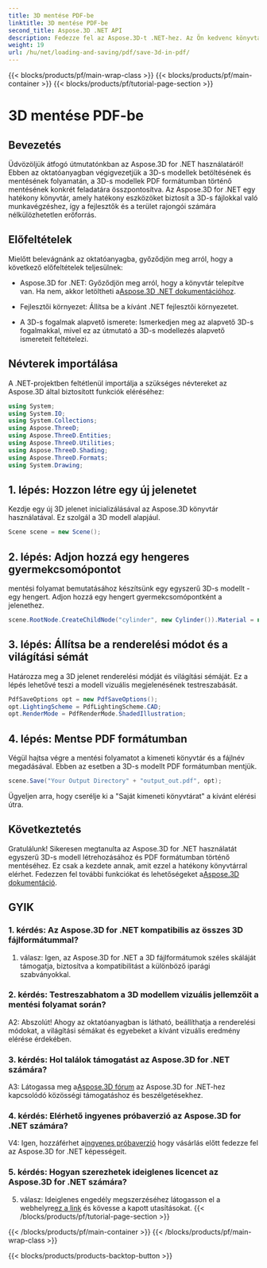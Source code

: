 ```yaml
---
title: 3D mentése PDF-be
linktitle: 3D mentése PDF-be
second_title: Aspose.3D .NET API
description: Fedezze fel az Aspose.3D-t .NET-hez. Az Ön kedvenc könyvtára a zökkenőmentes 3D modellezéshez és megjelenítéshez. Könnyedén mentheti a 3D modelleket PDF formátumban.
weight: 19
url: /hu/net/loading-and-saving/pdf/save-3d-in-pdf/
---
```


{{< blocks/products/pf/main-wrap-class >}}
{{< blocks/products/pf/main-container >}}
{{< blocks/products/pf/tutorial-page-section >}}

# 3D mentése PDF-be

## Bevezetés

Üdvözöljük átfogó útmutatónkban az Aspose.3D for .NET használatáról! Ebben az oktatóanyagban végigvezetjük a 3D-s modellek betöltésének és mentésének folyamatán, a 3D-s modellek PDF formátumban történő mentésének konkrét feladatára összpontosítva. Az Aspose.3D for .NET egy hatékony könyvtár, amely hatékony eszközöket biztosít a 3D-s fájlokkal való munkavégzéshez, így a fejlesztők és a terület rajongói számára nélkülözhetetlen erőforrás.

## Előfeltételek

Mielőtt belevágnánk az oktatóanyagba, győződjön meg arról, hogy a következő előfeltételek teljesülnek:

-  Aspose.3D for .NET: Győződjön meg arról, hogy a könyvtár telepítve van. Ha nem, akkor letöltheti a[Aspose.3D .NET dokumentációhoz](https://reference.aspose.com/3d/net/).

- Fejlesztői környezet: Állítsa be a kívánt .NET fejlesztői környezetet.

- A 3D-s fogalmak alapvető ismerete: Ismerkedjen meg az alapvető 3D-s fogalmakkal, mivel ez az útmutató a 3D-s modellezés alapvető ismereteit feltételezi.

## Névterek importálása

A .NET-projektben feltétlenül importálja a szükséges névtereket az Aspose.3D által biztosított funkciók eléréséhez:

```csharp
using System;
using System.IO;
using System.Collections;
using Aspose.ThreeD;
using Aspose.ThreeD.Entities;
using Aspose.ThreeD.Utilities;
using Aspose.ThreeD.Shading;
using Aspose.ThreeD.Formats;
using System.Drawing;
```

## 1. lépés: Hozzon létre egy új jelenetet

Kezdje egy új 3D jelenet inicializálásával az Aspose.3D könyvtár használatával. Ez szolgál a 3D modell alapjául.

```csharp
Scene scene = new Scene();
```

## 2. lépés: Adjon hozzá egy hengeres gyermekcsomópontot

mentési folyamat bemutatásához készítsünk egy egyszerű 3D-s modellt - egy hengert. Adjon hozzá egy hengert gyermekcsomópontként a jelenethez.

```csharp
scene.RootNode.CreateChildNode("cylinder", new Cylinder()).Material = new PhongMaterial() { DiffuseColor = new Vector3(Color.DarkCyan) };
```

## 3. lépés: Állítsa be a renderelési módot és a világítási sémát

Határozza meg a 3D jelenet renderelési módját és világítási sémáját. Ez a lépés lehetővé teszi a modell vizuális megjelenésének testreszabását.

```csharp
PdfSaveOptions opt = new PdfSaveOptions();
opt.LightingScheme = PdfLightingScheme.CAD;
opt.RenderMode = PdfRenderMode.ShadedIllustration;
```

## 4. lépés: Mentse PDF formátumban

Végül hajtsa végre a mentési folyamatot a kimeneti könyvtár és a fájlnév megadásával. Ebben az esetben a 3D-s modellt PDF formátumban mentjük.

```csharp
scene.Save("Your Output Directory" + "output_out.pdf", opt);
```

Ügyeljen arra, hogy cserélje ki a "Saját kimeneti könyvtárat" a kívánt elérési útra.

## Következtetés

 Gratulálunk! Sikeresen megtanulta az Aspose.3D for .NET használatát egyszerű 3D-s modell létrehozásához és PDF formátumban történő mentéséhez. Ez csak a kezdete annak, amit ezzel a hatékony könyvtárral elérhet. Fedezzen fel további funkciókat és lehetőségeket a[Aspose.3D dokumentáció](https://reference.aspose.com/3d/net/).

## GYIK

### 1. kérdés: Az Aspose.3D for .NET kompatibilis az összes 3D fájlformátummal?

1. válasz: Igen, az Aspose.3D for .NET a 3D fájlformátumok széles skáláját támogatja, biztosítva a kompatibilitást a különböző iparági szabványokkal.

### 2. kérdés: Testreszabhatom a 3D modellem vizuális jellemzőit a mentési folyamat során?

A2: Abszolút! Ahogy az oktatóanyagban is látható, beállíthatja a renderelési módokat, a világítási sémákat és egyebeket a kívánt vizuális eredmény elérése érdekében.

### 3. kérdés: Hol találok támogatást az Aspose.3D for .NET számára?

 A3: Látogassa meg a[Aspose.3D fórum](https://forum.aspose.com/c/3d/18) az Aspose.3D for .NET-hez kapcsolódó közösségi támogatáshoz és beszélgetésekhez.

### 4. kérdés: Elérhető ingyenes próbaverzió az Aspose.3D for .NET számára?

 V4: Igen, hozzáférhet a[ingyenes próbaverzió](https://releases.aspose.com/) hogy vásárlás előtt fedezze fel az Aspose.3D for .NET képességeit.

### 5. kérdés: Hogyan szerezhetek ideiglenes licencet az Aspose.3D for .NET számára?

 5. válasz: Ideiglenes engedély megszerzéséhez látogasson el a webhelyre[ez a link](https://purchase.aspose.com/temporary-license/) és kövesse a kapott utasításokat.
{{< /blocks/products/pf/tutorial-page-section >}}

{{< /blocks/products/pf/main-container >}}
{{< /blocks/products/pf/main-wrap-class >}}

{{< blocks/products/products-backtop-button >}}
